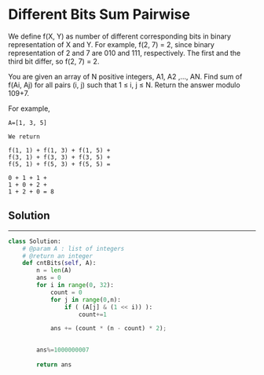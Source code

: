 <h1>Different Bits Sum Pairwise</h1>

<p>
We define f(X, Y) as number of different corresponding bits in binary representation of X and Y. For example, f(2, 7) = 2, since binary representation of 2 and 7 are 010 and 111, respectively. The first and the third bit differ, so f(2, 7) = 2.

You are given an array of N positive integers, A1, A2 ,…, AN. Find sum of f(Ai, Aj) for all pairs (i, j) such that 1 ≤ i, j ≤ N. Return the answer modulo 109+7.

For example,

    A=[1, 3, 5]

    We return

    f(1, 1) + f(1, 3) + f(1, 5) + 
    f(3, 1) + f(3, 3) + f(3, 5) +
    f(5, 1) + f(5, 3) + f(5, 5) =

    0 + 1 + 1 +
    1 + 0 + 2 +
    1 + 2 + 0 = 8
</p>

<h2>Solution</h2>

***

```python
class Solution:
    # @param A : list of integers
    # @return an integer
    def cntBits(self, A):
        n = len(A)
        ans = 0  
        for i in range(0, 32): 
            count = 0
            for j in range(0,n): 
                if ( (A[j] & (1 << i)) ): 
                    count+=1

            ans += (count * (n - count) * 2); 

        
        ans%=1000000007
        
        return ans
```